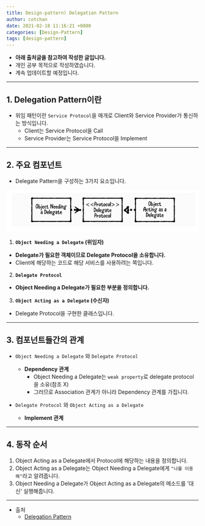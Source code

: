 ```yaml
---
title: Design-pattern) Delegation Pattern
author: cotchan
date: 2021-02-18 11:16:21 +0800
categories: [Design-Pattern]
tags: [design-pattern]
---
```


+ **아래 출처글을 참고하여 작성한 글입니다.**
+ 개인 공부 목적으로 작성하였습니다.
+ 계속 업데이트할 예정입니다.

---

## 1. Delegation Pattern이란

+ 위임 패턴이란 `Service Protocol`을 매개로 Client와 Service Provider가 통신하는 방식입니다.
  + Client는 Service Protocol을 Call
  + Service Provider는 Service Protocol을 Implement

---

## 2. 주요 컴포넌트 

+ Delegate Pattern을 구성하는 3가지 요소입니다.

![Desktop View](/assets/img/post/design-pattern/2021-02-18-delegate-01.png)

1. **`Object Needing a Delegate` (위임자)**
  + **Delegate가 필요한 객체이므로 Delegate Protocol을 소유합니다.**
  + Client에 해당하는 코드로 해당 서비스를 사용하려는 쪽입니다.
2. **`Delegate Protocol`**
  + **Object Needing a Delegate가 필요한 부분을 정의합니다.**
3. **`Object Acting as a Delegate` (수신자)**
  + Delegate Protocol을 구현한 클래스입니다.

---

## 3. 컴포넌트들간의 관계

+ `Object Needing a Delegate` 와 `Delegate Protocol`
  + **Dependency 관계**
    + Object Needing a Delegate는 `weak property`로 delegate protocol을 소유(참조 X)
    + 그러므로 Association 관계가 아니라 Dependency 관계를 가집니다.

+ `Delegate Protocol` 와 `Object Acting as a Delegate` 
  + **Implement 관계**

---

## 4. 동작 순서

1. Object Acting as a Delegate에서 Protocol에 해당하는 내용을 정의합니다.
2. Object Acting as a Delegate는 Object Needing a Delegate에게 `"나를 이용해"`라고 알려줍니다.
3. Object Needing a Delegate가 Object Acting as a Delegate의 메소드를 '대신' 실행해줍니다.
 
---

+ 출처
    + [Delegation Pattern](https://brunch.co.kr/@yoonms/20)
